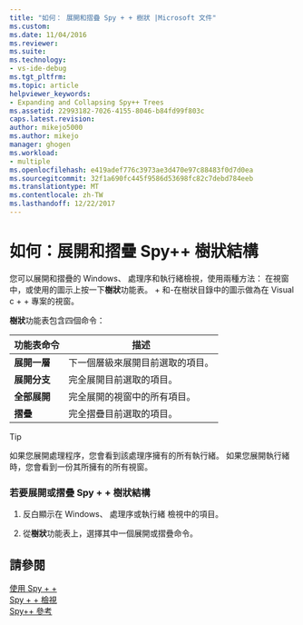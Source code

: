 ```yaml
---
title: "如何： 展開和摺疊 Spy + + 樹狀 |Microsoft 文件"
ms.custom: 
ms.date: 11/04/2016
ms.reviewer: 
ms.suite: 
ms.technology:
- vs-ide-debug
ms.tgt_pltfrm: 
ms.topic: article
helpviewer_keywords:
- Expanding and Collapsing Spy++ Trees
ms.assetid: 22993182-7026-4155-8046-b84fd99f803c
caps.latest.revision: 
author: mikejo5000
ms.author: mikejo
manager: ghogen
ms.workload:
- multiple
ms.openlocfilehash: e419adef776c3973ae3d470e97c88483f0d7d0ea
ms.sourcegitcommit: 32f1a690fc445f9586d53698fc82c7debd784eeb
ms.translationtype: MT
ms.contentlocale: zh-TW
ms.lasthandoff: 12/22/2017
---
```

# <a name="how-to-expand-and-collapse-spy-trees"></a>如何：展開和摺疊 Spy++ 樹狀結構
您可以展開和摺疊的 Windows、 處理序和執行緒檢視，使用兩種方法： 在視窗中，或使用的圖示上按一下**樹狀**功能表。 + 和-在樹狀目錄中的圖示做為在 Visual c + + 專案的視窗。  
  
 **樹狀**功能表包含四個命令：  
  
|功能表命令|描述|  
|------------------|-----------------|  
|**展開一層**|下一個層級來展開目前選取的項目。|  
|**展開分支**|完全展開目前選取的項目。|  
|**全部展開**|完全展開的視窗中的所有項目。|  
|**摺疊**|完全摺疊目前選取的項目。|  
  
> [!TIP]
>  如果您展開處理程序，您會看到該處理序擁有的所有執行緒。 如果您展開執行緒時，您會看到一份其所擁有的所有視窗。  
  
### <a name="to-expand-or-collapse-spy-trees"></a>若要展開或摺疊 Spy + + 樹狀結構  
  
1.  反白顯示在 Windows、 處理序或執行緒 檢視中的項目。  
  
2.  從**樹狀**功能表上，選擇其中一個展開或摺疊命令。  
  
## <a name="see-also"></a>請參閱  
 [使用 Spy + +](../debugger/using-spy-increment.md)   
 [Spy + + 檢視](../debugger/spy-increment-views.md)   
 [Spy++ 參考](../debugger/spy-increment-reference.md)